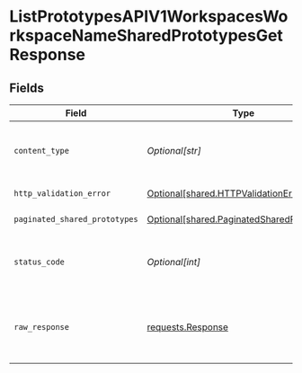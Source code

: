 # ListPrototypesAPIV1WorkspacesWorkspaceNameSharedPrototypesGetResponse


## Fields

| Field                                                                                              | Type                                                                                               | Required                                                                                           | Description                                                                                        |
| -------------------------------------------------------------------------------------------------- | -------------------------------------------------------------------------------------------------- | -------------------------------------------------------------------------------------------------- | -------------------------------------------------------------------------------------------------- |
| `content_type`                                                                                     | *Optional[str]*                                                                                    | :heavy_check_mark:                                                                                 | HTTP response content type for this operation                                                      |
| `http_validation_error`                                                                            | [Optional[shared.HTTPValidationError]](undefined/models/shared/httpvalidationerror.md)             | :heavy_minus_sign:                                                                                 | Validation Error                                                                                   |
| `paginated_shared_prototypes`                                                                      | [Optional[shared.PaginatedSharedPrototypes]](undefined/models/shared/paginatedsharedprototypes.md) | :heavy_minus_sign:                                                                                 | Successful Response                                                                                |
| `status_code`                                                                                      | *Optional[int]*                                                                                    | :heavy_check_mark:                                                                                 | HTTP response status code for this operation                                                       |
| `raw_response`                                                                                     | [requests.Response](https://requests.readthedocs.io/en/latest/api/#requests.Response)              | :heavy_minus_sign:                                                                                 | Raw HTTP response; suitable for custom response parsing                                            |